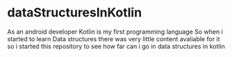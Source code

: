 # dataStructuresInKotlin
As an android developer Kotlin is my first programming language
So when i started to learn Data structures there was very little content avaliable for it so i started this repository 
to see how far can i go in data structures in kotlin
